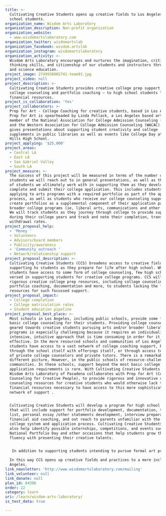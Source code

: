 ```yaml
---
title: >-
  Cultivating Creative Students opens up creative fields to Los Angeles high
  school students.
organization_name: Wisdom Arts Laboratory
organization_description: Non-profit organization
organization_website:
  - www.wisdomartslaboratory.com
organization_twitter: wisdomartslab
organization_facebook: wisdom.artslab
organization_instagram: wisdomartslaboratory
organization_activity: >-
  Wisdom Arts Laboratory encourages and nurtures the imagination, critical
  thinking skills, and citizenship of our students and instructors through art
  and science education.
project_image: 2749938065741-team91.jpg
project_video: null
project_description: >-
  Cultivating Creative Students provides creative college prep support — 
  college counseling and portfolio coaching — to high school students lacking
  financial resources.
project_is_collaboration: 'Yes'
project_collaborators: >-
  Prep for Art - College Coaching for creative students, based in Los Angeles.
  Prep for Art is spearheaded by Linda Pollack, a Los Angeles based artist and
  member of the National Association for College Admission Counseling (NACAC)
  and the Western Association for College Admission Counseling (WACAC). Linda
  gives presentations about supporting student creativity and college
  supplements in public libraries as well as events like College Day at Beverly
  Hills High School.
project_applying: '$25,000'
project_areas:
  - Central LA
  - East LA
  - San Gabriel Valley
  - South LA
project_measure: >-
  The success of this project will be measured in terms of the number of 
  students we will reach out to in general presentations, as well as the number
  of students we ultimately work with in supporting them as they develop,
  complete and submit their college application. This includes students who are
  applying to arts programs with a required portfolio as part of the application
  process, as well as students who receive our college counseling support and
  create portfolios as a supplemental component of their application package to
  broader college programs (ie, liberal arts, communications and other majors).
  We will track students as they journey through college to provide support
  during their college years and track and note their completion, transfer and
  withdrawal rates.
project_proposal_help:
  - 'Money '
  - Volunteers
  - Advisors/board members
  - Publicity/awareness
  - 'Community outreach '
  - Network/relationship support
project_proposal_description: >-
  Cultivating Creative Students (CCS) broadens access to creative fields by
  supporting hs students as they prepare for life after high school. While most
  students have access to some form of college counseling, few high schools are
  versed in supporting students for creative college programs. CCS will provide
  rigorous creative college prep resources, including college counseling,
  portfolio coaching, documentation and more, to students lacking the financial
  resources for such focussed support.
project_proposal_impact:
  - College completion
  - College matriculation rates
  - Student education pipeline
project_proposal_best_place: >-
  Most schools in Los Angeles, including public schools, provide some form of
  basic college counseling for their students. Providing college counseling
  geared towards creative students pursuing arts and/or broader liberal arts
  programs is especially challenging because it requires an individualized,
  intensive, intuitive approach that is time consuming in order for it to be
  effective. In the more resourced schools and communities of Los Angeles, many
  students have access to a vast network of college coaching support, be it
  through the school itself with offerings itself, or through access to a number
  of private college counselors and private tutors. There is a remarkably
  different picture, However, in the public schools of resource-challenged
  communities. In these schools, support beyond the most basic college
  application requirements is rare. With Cultivating Creative Students (CCS),
  Wisdom Arts Laboratory of Pasadena collaborates with Prep for Art (College
  Counseling for Creative People), to provide rigorous and innovative college
  counseling resources for creative students who would otherwise lack the
  financial resources necessary to have access to this more sophisticated
  network of support .


  Cultivating Creative Students will develop a program for high school students
  that will include support for portfolio development, documentation, the school
  list, personal essay /other statements development, interview preparation,
  financial aid coaching, and out reach to parents unfamiliar with the US
  college system and application process. Cultivating Creative Students could
  also help identify possible internships, competitions, and events such as
  National Portfolio Day and other occasions that help students grow their
  fluency with presenting their creative talents.


   In addition to supporting students intending to pursue formal art programs, Cultivating Creative Students will also support students who want to pursue broader liberal arts programs, through developing a supplemental portfolio that can showcase and platform endeavors in broader cultural production, such as students who are involved in advocacy work, newspaper work, self initiated projects, students who have created an innovation on solving a problem. There is no limit to where creativity is found!

  In this way CCS opens up creative fields and practices to a more inclusive Los
  Angeles.
link_newsletter: 'http://www.wisdomartslaboratory.com/mailing'
link_volunteer: null
link_donate: null
plan_id: 84396
order: 22
category: learn
uri: /learn/wisdom-arts-laboratory/
is_test_data: true

---
```

